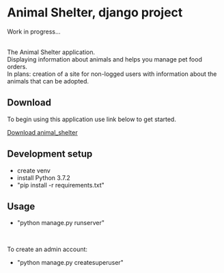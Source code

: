 # Animal Shelter, django project
Work in progress...

<br />
The Animal Shelter application.
<br/>
Displaying information about animals and helps you manage pet food orders.
<br />
In plans: creation of a site for non-logged users with information about the animals that can be adopted.

## Download

To begin using this application use link below to get started.

[Download animal_shelter](https://github.com/visse0001/animal_shelter)

## Development setup

- create venv
- install Python 3.7.2
- "pip install -r requirements.txt"

## Usage

- "python manage.py runserver"
<br />

To create an admin account:
<br />
- "python manage.py createsuperuser"